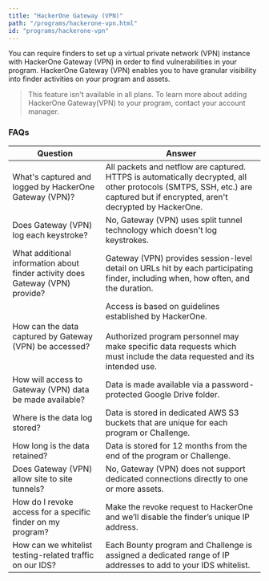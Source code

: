 ```yaml
---
title: "HackerOne Gateway (VPN)"
path: "/programs/hackerone-vpn.html"
id: "programs/hackerone-vpn"
---
```


You can require finders to set up a virtual private network (VPN) instance with HackerOne Gateway (VPN) in order to find vulnerabilities in your program. HackerOne Gateway (VPN) enables you to have granular visibility into finder activities on your program and assets.   

> This feature isn't available in all plans. To learn more about adding HackerOne Gateway(VPN) to your program, contact your account manager.

### FAQs
Question | Answer
-------- | ------
What's captured and logged by HackerOne Gateway (VPN)? | All packets and netflow are captured. HTTPS is automatically decrypted, all other protocols (SMTPS, SSH, etc.) are captured but if encrypted, aren't decrypted by HackerOne.
Does Gateway (VPN) log each keystroke? | No, Gateway (VPN) uses split tunnel technology which doesn't log keystrokes.
What additional information about finder activity does Gateway (VPN) provide? | Gateway (VPN) provides session-level detail on URLs hit by each participating finder, including when, how often, and the duration.
How can the data captured by Gateway (VPN) be accessed? | Access is based on guidelines established by HackerOne.<br><br>Authorized program personnel may make specific data requests which must include the data requested and its intended use.
How will access to Gateway (VPN) data be made available? | Data is made available via a password-protected Google Drive folder.
Where is the data log stored? | Data is stored in dedicated AWS S3 buckets that are unique for each program or Challenge.
How long is the data retained? | Data is stored for 12 months from the end of the program or Challenge.
Does Gateway (VPN) allow site to site tunnels? | No, Gateway (VPN) does not support dedicated connections directly to one or more assets.
How do I revoke access for a specific finder on my program? | Make the revoke request to HackerOne and we’ll disable the finder’s unique IP address.
How can we whitelist testing-related traffic on our IDS? | Each Bounty program and Challenge is assigned a dedicated range of IP addresses to add to your IDS whitelist.
